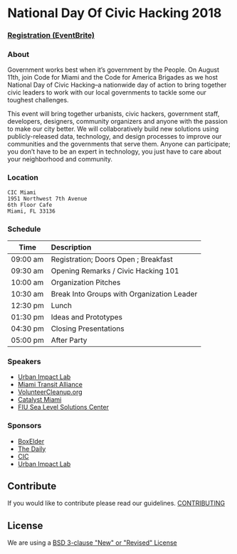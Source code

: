 # National Day Of Civic Hacking 2018

### [Registration (EventBrite)](https://www.eventbrite.com/e/national-day-of-civic-hacking-2018-code-for-miami-tickets-47450617073)

### About

Government works best when it’s government by the People. On August 11th, join Code for Miami and the
Code for America Brigades as we host National Day of Civic Hacking–a nationwide day of action to bring together
civic leaders to work with our local governments to tackle some our toughest challenges.

This event will bring together urbanists, civic hackers, government staff, developers, designers, community organizers
and anyone with the passion to make our city better. We will collaboratively build new solutions using
publicly-released data, technology, and design processes to improve our communities and the governments that serve them.
Anyone can participate; you don’t have to be an expert in technology, you just have to care about your neighborhood and community.

### Location

```
CIC Miami
1951 Northwest 7th Avenue
6th Floor Cafe
Miami, FL 33136
```

### Schedule

| Time         | Description
| ------------ |:-------------
| 09:00 am     | Registration; Doors Open ; Breakfast 
| 09:30 am     | Opening Remarks / Civic Hacking 101
| 10:00 am     | Organization Pitches 
| 10:30 am     | Break Into Groups with Organization Leader
| 12:30 pm     | Lunch
| 01:30 pm     | Ideas and Prototypes
| 04:30 pm     | Closing Presentations
| 05:00 pm     | After Party

### Speakers

- [Urban Impact Lab](http://www.urbanimpactlab.com/)
- [Miami Transit Alliance](https://transitalliance.miami/)
- [VolunteerCleanup.org](http://www.volunteercleanup.org/)
- [Catalyst Miami](https://catalystmiami.org/)
- [FIU Sea Level Solutions Center](https://slsc.fiu.edu/)

### Sponsors

- [BoxElder](http://www.bxldr.com)
- [The Daily](http://www.thedailyfood.co/)
- [CIC](https://cic.com/miami/)
- [Urban Impact Lab](http://www.urbanimpactlab.com/)

## Contribute
If you would like to contribute please read our guidelines. [CONTRIBUTING](CONTRIBUTING.md)

## License

We are using a [BSD 3-clause "New" or "Revised" License](LICENSE.md)
